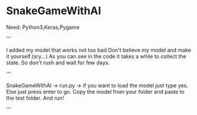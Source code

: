 # SnakeGameWithAI
Need: Python3,Keras,Pygame

'''

I added my model that works not too bad
Don't believe my model and make it yourself.(sry...)
As you can see in the code it takes a while to collect the state. So don't rush and wait for few days.

'''

SnakeGameWithAI -> run.py -> if you want to load the model just type yes. Else just press enter to go.
Copy the model from your folder and paste to the test folder. And run!

'''
